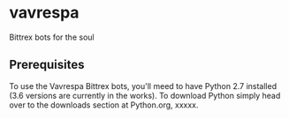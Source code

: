 # vavrespa
Bittrex bots for the soul

## Prerequisites

To use the Vavrespa Bittrex bots, you'll meed to have Python 2.7 installed (3.6 versions are currently in the works). To download Python simply head over to the downloads section at Python.org, xxxxx.
